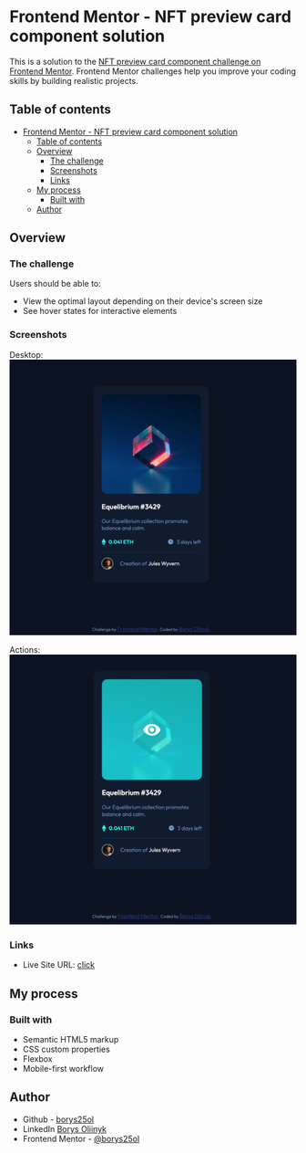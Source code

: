 # Frontend Mentor - NFT preview card component solution

This is a solution to the [NFT preview card component challenge on Frontend Mentor](https://www.frontendmentor.io/challenges/nft-preview-card-component-SbdUL_w0U). Frontend Mentor challenges help you improve your coding skills by building realistic projects. 

## Table of contents

- [Frontend Mentor - NFT preview card component solution](#frontend-mentor---nft-preview-card-component-solution)
  - [Table of contents](#table-of-contents)
  - [Overview](#overview)
    - [The challenge](#the-challenge)
    - [Screenshots](#screenshots)
    - [Links](#links)
  - [My process](#my-process)
    - [Built with](#built-with)
  - [Author](#author)

## Overview

### The challenge

Users should be able to:

- View the optimal layout depending on their device's screen size
- See hover states for interactive elements

### Screenshots
Desktop:
![Desktop](./screenshots/screenshot1.png) 

Actions:
![Actions](./screenshots/screenshot2.png)


### Links

- Live Site URL: [click](https://borys25ol.github.io/frontend-mentor-challenges/nft-preview-card-component/)

## My process

### Built with

- Semantic HTML5 markup
- CSS custom properties
- Flexbox
- Mobile-first workflow

## Author

- Github - [borys25ol](https://github.com/borys25ol)
- LinkedIn [Borys Oliinyk](https://www.linkedin.com/in/borys-oliinyk-872a73158/)
- Frontend Mentor - [@borys25ol](https://www.frontendmentor.io/profile/borys25ol)
